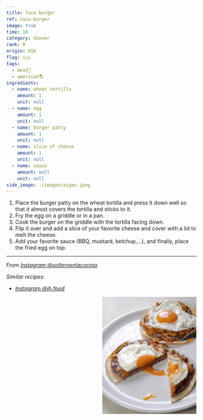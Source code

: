 ```yaml
---
title: Taco burger
ref: taco-burger
image: true
time: 10
category: dinner
rank: B
origin: USA
flag: 🇺🇸
tags:
  - meat🥩
  - american🌎
ingredients:
  - name: wheat tortilla
    amount: 1
    unit: null
  - name: egg
    amount: 1
    unit: null
  - name: burger patty
    amount: 1
    unit: null
  - name: slice of cheese
    amount: 1
    unit: null
  - name: sauce
    amount: null
    unit: null
side_image: ./images/aigen.jpeg
---
```


1. Place the burger patty on the wheat tortilla and press it down well so that it almost covers the tortilla and sticks to it.
2. Fry the egg on a griddle or in a pan.
3. Cook the burger on the griddle with the tortilla facing down.
4. Flip it over and add a slice of your favorite cheese and cover with a lid to melt the cheese.
5. Add your favorite sauce (BBQ, mustard, ketchup,...), and finally, place the fried egg on top.

---

_From [Instagram @solteroenlacocina](https://www.instagram.com/reel/Clj3KJbgDaK/?utm_source=ig_web_copy_link&igsh=MzRlODBiNWFlZA==)._

_Similar recipes:_

- _[Instagram @jh.food](https://www.instagram.com/reel/CrzhREGAG-B/?utm_source=ig_web_copy_link)_

<img src="images/taco_burger.png" style="width:250px; float:right;"/>